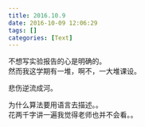 ```yaml
---
title: 2016.10.9
date: 2016-10-09 12:06:29
tags: []
categories: [Text]
---
```


<p dir="ltr"  >不想写实验报告的心是明确的。<br />然而我这学期有一堆，啊不，一大堆课设。</p> 
<p dir="ltr"  >悲伤逆流成河。</p> 
<p dir="ltr"  >为什么算法要用语言去描述。。<br />花两千字讲一遍我觉得老师也并不会看。。</p>